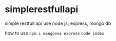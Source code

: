 # simplerestfullapi
simple restfull api use node js, express, mongo db

how to use 
`npm i mongoose express`
`node index`
